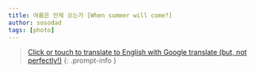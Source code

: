 ```yaml
---
title: 여름은 언제 오는가 [When summer will come?]
author: sosodad
tags: [photo]
---
```



> [Click or touch to translate to English with Google translate (but, not perfectly!)](https://jinseuk56-github-io.translate.goog/posts/0011/?_x_tr_sl=ko&_x_tr_tl=en&_x_tr_hl=ko&_x_tr_pto=wapp)
{: .prompt-info }


<!-- <div class="grid-container">
  <div class="grid grid--p-1">
    <div class="cell cell--6"><div class="card">
  <div class="card__image">
    <img class="image" src="https://onedrive.live.com/embed?resid=F96DE3EAE83811FB%2184849&authkey=%21AOolUc8YjE3Uj0M&height=1024"/>
  </div>
  <div class="card__content">
    <div class="card__header">
      <p>(2024.05.22) Didcot Parkway Station (디드콧 역)</p>
    </div>
  </div>
</div></div>
    <div class="cell cell--6"><div class="card">
  <div class="card__image">
    <img class="image" src="https://onedrive.live.com/embed?resid=F96DE3EAE83811FB%2184852&authkey=%21ALZcnw1stRAGtPM&height=1024"/>
  </div>
  <div class="card__content">
    <div class="card__header">
      <p>(2024.05.23) 2000</p>
    </div>
  </div>
</div></div>
    <div class="cell cell--6"><div class="card">
  <div class="card__image">
    <img class="image" src="https://onedrive.live.com/embed?resid=F96DE3EAE83811FB%2184857&authkey=%21AB36gkG5r82cXKg&height=1024"/>
  </div>
  <div class="card__content">
    <div class="card__header">
      <p>(2024.05.27) Forbury Hill - 요걸 언덕이라고...</p>
    </div>
  </div>
</div></div>
    <div class="cell cell--6"><div class="card">
  <div class="card__image">
    <img class="image" src="https://onedrive.live.com/embed?resid=F96DE3EAE83811FB%2184865&authkey=%21AL_ap8MVkSwZnto&height=1024"/>
  </div>
  <div class="card__content">
    <div class="card__header">
      <p>(2024.05.27) 집 근처에 있는 유적지 - Abbey Ruins</p>
    </div>
  </div>
</div></div>
    <div class="cell cell--6"><div class="card">
  <div class="card__image">
    <img class="image" src="https://onedrive.live.com/embed?resid=F96DE3EAE83811FB%2184871&authkey=%21AI8p4aWbrXNG1Fw&height=1024"/>
  </div>
  <div class="card__content">
    <div class="card__header">
      <p>(2024.05.27) 귀한 날씨, 좋은 산책 - Abbey Ruins</p>
    </div>
  </div>
</div></div>
    <div class="cell cell--6"><div class="card">
  <div class="card__image">
    <img class="image" src="https://onedrive.live.com/embed?resid=F96DE3EAE83811FB%21160328&authkey=%21ABX23dHC7LAVN7A&height=1024"/>
  </div>
  <div class="card__content">
    <div class="card__header">
      <p>(2024.05.29) 역광</p>
    </div>
  </div>
</div></div>
<div class="cell cell--6"><div class="card">
  <div class="card__image">
    <img class="image" src="https://onedrive.live.com/embed?resid=F96DE3EAE83811FB%21160332&authkey=%21AOG45mBoTXTGsh0&height=1024"/>
  </div>
  <div class="card__content">
    <div class="card__header">
      <p>(2024.06.01) 6월인데 왜 이렇게 추워 - Kensington Gardens, London (켄싱턴 정원, 런던)</p>
    </div>
  </div>
  </div></div>
  <div class="cell cell--6"><div class="card">
  <div class="card__image">
    <img class="image" src="https://onedrive.live.com/embed?resid=F96DE3EAE83811FB%21160344&authkey=%21AFpKessq_3FGOZw&height=1024"/>
  </div>
  <div class="card__content">
    <div class="card__header">
      <p>(2024.06.01) 반대편, 두 번째 - Kensington Gardens</p>
    </div>
  </div>
</div></div>
<div class="cell cell--6"><div class="card">
  <div class="card__image">
    <img class="image" src="https://onedrive.live.com/embed?resid=F96DE3EAE83811FB%21160352&authkey=%21ANWz4tXS98k3BtI&height=1024"/>
  </div>
  <div class="card__content">
    <div class="card__header">
      <p>(2024.06.05) 기지개</p>
    </div>
  </div>
</div></div>
<div class="cell cell--6"><div class="card">
  <div class="card__image">
    <img class="image" src="https://onedrive.live.com/embed?resid=F96DE3EAE83811FB%21160354&authkey=%21AD0IpAaWGzks_7Q&height=1024"/>
  </div>
  <div class="card__content">
    <div class="card__header">
      <p>(2024.06.06) 저녁 9시 43분 - 해는 또 엄청 길어</p>
    </div>
  </div>
</div></div>
<div class="cell cell--6"><div class="card">
  <div class="card__image">
    <img class="image" src="https://onedrive.live.com/embed?resid=F96DE3EAE83811FB%21160406&authkey=%21AExg1T0fN-O1XvI&width=1024"/>
  </div>
  <div class="card__content">
    <div class="card__header">
      <p>(2024.06.11) Diamond Ring</p>
    </div>
  </div>
</div></div>
<div class="cell cell--6"><div class="card">
  <div class="card__image">
    <img class="image" src="https://onedrive.live.com/embed?resid=F96DE3EAE83811FB%21160408&authkey=%21APkKVcIDkEluaHk&width=1024"/>
  </div>
  <div class="card__content">
    <div class="card__header">
      <p>(2024.06.13) 출근 전</p>
    </div>
  </div>
</div></div>
<div class="cell cell--6"><div class="card">
  <div class="card__image">
    <img class="image" src="https://onedrive.live.com/embed?resid=F96DE3EAE83811FB%21160413&authkey=%21AItos0L3xJ1FSds&height=1024"/>
  </div>
  <div class="card__content">
    <div class="card__header">
      <p>(2024.06.15) 사이가 좋은 건 아님 2</p>
    </div>
  </div>
</div></div>
<div class="cell cell--6"><div class="card">
  <div class="card__image">
    <img class="image" src="https://onedrive.live.com/embed?resid=F96DE3EAE83811FB%21160417&authkey=%21AMOizITcp7KZSog&height=1024"/>
  </div>
  <div class="card__content">
    <div class="card__header">
      <p>(2024.06.15) 오랜만에 이긴 설거지 내기 - 왜 이 박사는 최소 원페어가 기본이냐고</p>
    </div>
  </div>
</div></div>
  </div>
</div> -->
